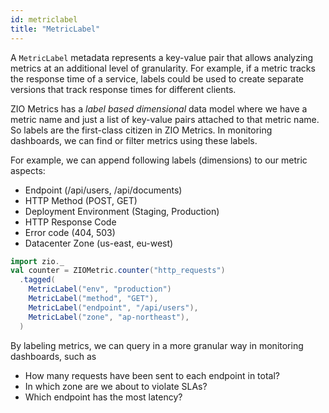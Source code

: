 ```yaml
---
id: metriclabel
title: "MetricLabel"
---
```


A `MetricLabel` metadata represents a key-value pair that allows analyzing metrics at an additional level of granularity. For example, if a metric tracks the response time of a service, labels could be used to create separate versions that track response times for different clients. 

ZIO Metrics has a _label based dimensional_ data model where we have a metric name and just a list of key-value pairs attached to that metric name. So labels are the first-class citizen in ZIO Metrics. In monitoring dashboards, we can find or filter metrics using these labels.

For example, we can append following labels (dimensions) to our metric aspects:
- Endpoint (/api/users, /api/documents)
- HTTP Method (POST, GET)
- Deployment Environment (Staging, Production)
- HTTP Response Code
- Error code (404, 503)
- Datacenter Zone (us-east, eu-west)

```scala
import zio._
val counter = ZIOMetric.counter("http_requests")
  .tagged(
    MetricLabel("env", "production")
    MetricLabel("method", "GET"),
    MetricLabel("endpoint", "/api/users"),
    MetricLabel("zone", "ap-northeast"),
  )
```

By labeling metrics, we can query in a more granular way in monitoring dashboards, such as
- How many requests have been sent to each endpoint in total?
- In which zone are we about to violate SLAs?
- Which endpoint has the most latency?
